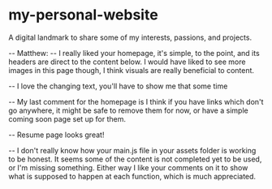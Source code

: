 # my-personal-website
A digital landmark to share some of my interests, passions, and projects.

-- Matthew:
-- I really liked your homepage, it's simple, to the point, and its headers are direct to the content below.  I would have liked to see more images in this page though, I think visuals are really beneficial to content.  

-- I love the changing text, you'll have to show me that some time 

-- My last comment for the homepage is I think if you have links which don't go anywhere, it might be safe to remove them for now, or have a simple coming soon page set up for them.  

-- Resume page looks great!

-- I don't really know how your main.js file in your assets folder is working to be honest.  It seems some of the content is not completed yet to be used, or I'm missing something.  Either way I like your comments on it to show what is supposed to happen at each function, which is much appreciated.  


